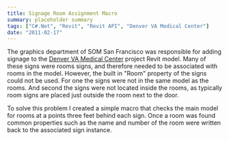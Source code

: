 ```yaml
---
title: Signage Room Assignment Macro
summary: placeholder summary
tags: ["C#.Net", "Revit", "Revit API", "Denver VA Medical Center"]
date: "2011-02-17"
---
```


The graphics department of SOM San Francisco was responsible for adding signage to the [Denver VA Medical Center](http://www.ericanastas.com/category/portfolio/som/projects-som/dvamc/) project Revit model. Many of these signs were rooms signs, and therefore needed to be associated with rooms in the model. However, the built in "Room" property of the signs could not be used. For one the signs were not in the same model as the rooms. And second the signs were not located inside the rooms, as typically room signs are placed just outside the room next to the door.

To solve this problem I created a simple macro that checks the main model for rooms at a points three feet behind each sign. Once a room was found common properties such as the name and number of the room were written back to the associated sign instance.
